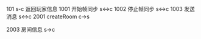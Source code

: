 101 s-c 返回玩家信息
1001 开始帧同步 s<->c
1002 停止帧同步 s<->c
1003 发送消息 s<->c
2001 createRoom c->s
<!-- 2002 加入房间 -->
2003 房间信息 s->c
